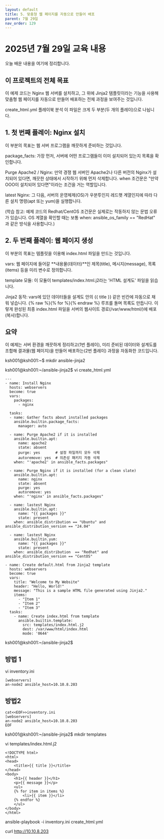 ```yaml
---
layout: default
title: 5. 맞춤형 웹 페이지를 자동으로 만들어 배포
parent: 7월 29일
nav_order: 129
---
```


# 2025년 7월 29일 교육 내용

오늘 배운 내용을 여기에 정리합니다.

## 이 프로젝트의 전체 목표
이 예제 코드는 Nginx 웹 서버를 설치하고, 그 위에 Jinja2 템플릿이라는 기능을 사용해 맞춤형 웹 페이지를 자동으로 만들어 배포하는 전체 과정을 보여주는 것입니다.

create_html.yml 플레이북 분석
이 파일은 크게 두 부분(두 개의 플레이)으로 나뉩니다.

## 1. 첫 번째 플레이: Nginx 설치
이 부분의 목표는 웹 서버 프로그램을 깨끗하게 준비하는 것입니다.

package_facts: 가장 먼저, 서버에 어떤 프로그램들이 이미 설치되어 있는지 목록을 확인합니다.

Purge Apache2 / Nginx: 만약 경쟁 웹 서버인 Apache2나 다른 버전의 Nginx가 설치되어 있다면, 깨끗한 상태에서 시작하기 위해 먼저 삭제합니다. when 조건문은 "만약 OOO이 설치되어 있다면"이라는 조건을 거는 역할입니다.

latest Nginx: 그 다음, 서버의 운영체제(OS)가 우분투인지 레드햇 계열인지에 따라 다른 설치 명령(apt 또는 yum)을 실행합니다.

(학습 참고: 예제 코드의 Redhat/CentOS 조건문은 실제로는 작동하지 않는 문법 오류가 있습니다. OS 계열을 확인할 때는 보통 when: ansible_os_family == "RedHat" 과 같은 방식을 사용합니다.)

## 2. 두 번째 플레이: 웹 페이지 생성
이 부분의 목표는 템플릿을 이용해 index.html 파일을 만드는 것입니다.

vars: 웹 페이지에 들어갈 **내용물(데이터)**인 제목(title), 메시지(message), 목록(items) 등을 미리 변수로 정의합니다.

template 모듈: 이 모듈이 templates/index.html.j2라는 'HTML 설계도' 파일을 읽습니다.

Jinja2 동작: vars에 있던 데이터들을 설계도 안의 {{ title }} 같은 빈칸에 자동으로 채워 넣습니다. {% raw %}{% for %}{% endraw %} 루프를 돌며 목록도 만듭니다. 이렇게 완성된 최종 index.html 파일을 서버의 웹사이트 경로(/var/www/html/)에 배포(복사)합니다.

## 요약
이 예제는 서버 환경을 깨끗하게 정리하고(1번 플레이), 미리 준비된 데이터와 설계도를 조합해 결과물(웹 페이지)을 만들어 배포하는(2번 플레이) 과정을 자동화한 코드입니다.


ksh001@ksh001:~$ 
mkdir ansible-jinja2

ksh001@ksh001:~/ansible-jinja2$ 
vi create_html.yml

```
---
- name: Install Nginx
  hosts: webservers
  become: true
  vars:
    packages:
      - nginx

  tasks:
  - name: Gather facts about installed packages
    ansible.builtin.package_facts:
      manager: auto

  - name: Purge Apache2 if it is installed
    ansible.builtin.apt:
      name: apache2
      state: absent
      purge: yes       # 설정 파일까지 모두 삭제
      autoremove: yes  # 의존성 패키지 자동 삭제
    when: "'apache2' in ansible_facts.packages"

  - name: Purge Nginx if it is installed (for a clean slate)
    ansible.builtin.apt:
      name: nginx
      state: absent
      purge: yes
      autoremove: yes
    when: "'nginx' in ansible_facts.packages"

  - name: lastest Nginx
    ansible.builtin.apt:
      name: "{{ packages }}"
      state: present
    when: ansible_distribution == "Ubuntu" and ansible_distribution_version == "24.04"

  - name: lastest Nginx
    ansible.builtin.yum:
      name: "{{ packages }}"
      state: present
    when: ansible_distribution  == "Redhat" and ansible_distribution_version == "CentOS"

- name: Create default.html from Jinja2 template
  hosts: webservers
  become: true
  vars:
    title: "Welcome to My Website"
    header: "Hello, World!"
    message: "This is a sample HTML file generated using Jinja2."
    items:
      - "Item 1"
      - "Item 2"
      - "Item 3"
  tasks:
    - name: Create index.html from template
      ansible.builtin.template:
        src: templates/index.html.j2
        dest: /var/www/html/index.html
        mode: '0644'
```

ksh001@ksh001:~/ansible-jinja2$ 

## 방법 1

vi inventory.ini

```
[webservers]
an-node2 ansible_host=10.10.8.203
```

## 방법2
```
cat<<EOF>>inventory.ini
[webservers]
an-node2 ansible_host=10.10.8.203
EOF
```

ksh001@ksh001:~/ansible-jinja2$ 
mkdir templates

vi templates/index.html.j2

```
<!DOCTYPE html>
<html>
<head>
    <title>{{ title }}</title>
</head>
<body>
    <h1>{{ header }}</h1>
    <p>{{ message }}</p>
    <ul>
    {% for item in items %}
        <li>{{ item }}</li>
    {% endfor %}
    </ul>
</body>
</html>
```

ansible-playbook -i inventory.ini create_html.yml

curl http://10.10.8.203
